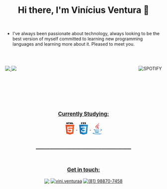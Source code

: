 <h1 align="center">Hi there, I'm Vinícius Ventura 👋</h1> <br/> 

- I've always been passionate about technology, always looking to be the best version of myself committed to learning new programming languages ​​and learning more about it. Pleased to meet you.

</br>
</br>



<a href="https://open.spotify.com/user/12181315956?si=5f87ee4568e0418e" target="blank"><img align="right" src="https://spotify-github-profile.vercel.app/api/view?uid=12181315956&cover_image=true&theme=default" alt="SPOTIFY"/></a>



 <a href="https://github.com/vinivent">
  <img height="180em" src="https://github-readme-stats.vercel.app/api?username=vinivent&show_icons=true&theme=radical"/>
  <img height="183em" src="https://github-readme-stats.vercel.app/api/top-langs/?username=vinivent&layout=compact&langs_count=16&theme=radical"/>

</br>
</br>
</br>
</br>
</br>
</br>
</br>

<h3 align="center" style="font-size:17px">Currently Studying:</h3>

<div align="center" style= "display: inline_block">
    <img align="center" alt"HTML5" src="https://raw.githubusercontent.com/devicons/devicon/master/icons/html5/html5-original-wordmark.svg" idth="40" height="40"/> 
    <img align="center" alt"CSS3" src="https://raw.githubusercontent.com/devicons/devicon/master/icons/css3/css3-original-wordmark.svg" width="40" height="40"/>
    <img align="center" alt"JAVA" src="https://raw.githubusercontent.com/devicons/devicon/master/icons/java/java-original.svg" width="40" height="40"/> 
</div>

</br>
  <p align ="center">________________________________________________</p>
</br>



<h3 align="center" style="font-size:17px">Get in touch:</h3>
<p align="center">
<a href="https://linkedin.com/in/viniventura" target="blank"><img align="center" src="https://img.shields.io/badge/LinkedIn-0077B5?style=for-the-badge&logo=linkedin&logoColor=white"/></a>
<a href="https://instagram.com/vini.venturaa" target="blank"><img align="center" src="https://img.shields.io/badge/Instagram-E4405F?style=for-the-badge&logo=instagram&logoColor=white" alt="vini.venturaa"/></a>
<a href="https://wa.me/5581988707458" target="blank"><img align="center" src="https://img.shields.io/badge/WhatsApp-25D366?style=for-the-badge&logo=whatsapp&logoColor=white" alt="(81) 98870-7458" /></a>
</p></br>
